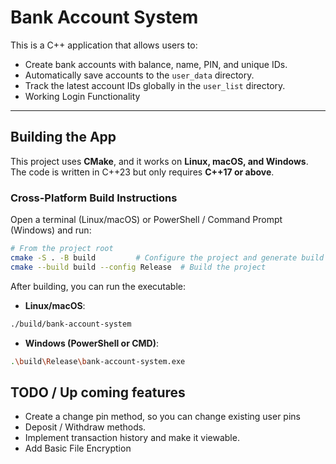 # Bank Account System

This is a C++ application that allows users to:  
- Create bank accounts with balance, name, PIN, and unique IDs.  
- Automatically save accounts to the `user_data` directory.  
- Track the latest account IDs globally in the `user_list` directory.
- Working Login Functionality

---

## Building the App

This project uses **CMake**, and it works on **Linux, macOS, and Windows**. The code is written in C++23 but only requires **C++17 or above**.  

### Cross-Platform Build Instructions

Open a terminal (Linux/macOS) or PowerShell / Command Prompt (Windows) and run:

```bash
# From the project root
cmake -S . -B build         # Configure the project and generate build files
cmake --build build --config Release  # Build the project
```
After building, you can run the executable:

- **Linux/macOS**:
```bash
./build/bank-account-system
```
- **Windows (PowerShell or CMD)**:
```bash
.\build\Release\bank-account-system.exe
```
TODO / Up coming features
-
- Create a change pin method, so you can change existing user pins
- Deposit / Withdraw methods.
- Implement transaction history and make it viewable.
- Add Basic File Encryption
